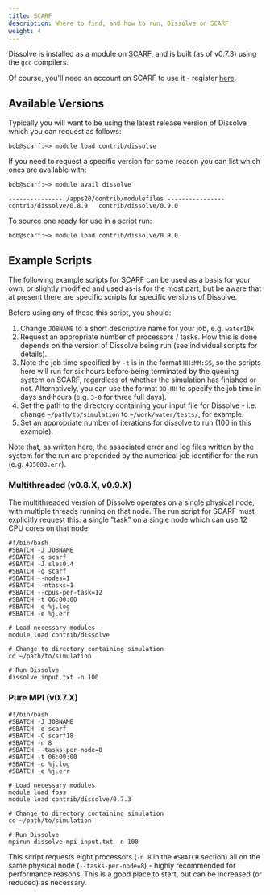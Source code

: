 ```yaml
---
title: SCARF
description: Where to find, and how to run, Dissolve on SCARF
weight: 4
---
```


Dissolve is installed as a module on [SCARF](https://www.scarf.rl.ac.uk), and is built (as of v0.7.3) using the `gcc` compilers.

Of course, you'll need an account on SCARF to use it - register [here](https://www.scarf.rl.ac.uk/registration.html).

## Available Versions

Typically you will want to be using the latest release version of Dissolve which you can request as follows:

```
bob@scarf:~> module load contrib/dissolve
```

If you need to request a specific version for some reason you can list which ones are available with:

```
bob@scarf:~> module avail dissolve

--------------- /apps20/contrib/modulefiles ----------------
contrib/dissolve/0.8.9   contrib/dissolve/0.9.0
```

To source one ready for use in a script run:

```
bob@scarf:~> module load contrib/dissolve/0.9.0
```

## Example Scripts

The following example scripts for SCARF can be used as a basis for your own, or slightly modified and used as-is for the most part, but be aware that at present there are specific scripts for specific versions of Dissolve.

Before using any of these this script, you should:
1. Change `JOBNAME` to a short descriptive name for your job, e.g. `water10k`
2. Request an appropriate number of processors / tasks. How this is done depends on the version of Dissolve being run (see individual scripts for details).
3. Note the job time specified by `-t` is in the format `HH:MM:SS`, so the scripts here will run for six hours before being terminated by the queuing system on SCARF, regardless of whether the simulation has finished or not. Alternatively, you can use the format `DD-HH` to specify the job time in days and hours (e.g. `3-0` for three full days).
4. Set the path to the directory containing your input file for Dissolve - i.e. change `~/path/to/simulation` to `~/work/water/tests/`, for example.
5. Set an appropriate number of iterations for dissolve to run (100 in this example).

Note that, as written here, the associated error and log files written by the system for the run are prepended by the numerical job identifier for the run (e.g. `435003.err`).

### Multithreaded (v0.8.X, v0.9.X)

The multithreaded version of Dissolve operates on a single physical node, with multiple threads running on that node. The run script for SCARF must explicitly request this: a single "task" on a single node which can use 12 CPU cores on that node.

```
#!/bin/bash
#SBATCH -J JOBNAME
#SBATCH -q scarf
#SBATCH -J sles0.4
#SBATCH -q scarf
#SBATCH --nodes=1
#SBATCH --ntasks=1
#SBATCH --cpus-per-task=12
#SBATCH -t 06:00:00
#SBATCH -o %j.log
#SBATCH -e %j.err

# Load necessary modules
module load contrib/dissolve

# Change to directory containing simulation
cd ~/path/to/simulation

# Run Dissolve
dissolve input.txt -n 100
```

### Pure MPI (v0.7.X)

```
#!/bin/bash
#SBATCH -J JOBNAME
#SBATCH -q scarf
#SBATCH -C scarf18
#SBATCH -n 8
#SBATCH --tasks-per-node=8
#SBATCH -t 06:00:00
#SBATCH -o %j.log
#SBATCH -e %j.err

# Load necessary modules
module load foss
module load contrib/dissolve/0.7.3

# Change to directory containing simulation
cd ~/path/to/simulation

# Run Dissolve
mpirun dissolve-mpi input.txt -n 100
```

 This script requests eight processors (`-n 8` in the `#SBATCH` section) all on the same physical node (`--tasks-per-node=8`) - highly recommended for performance reasons. This is a good place to start, but can be increased (or reduced) as necessary.
